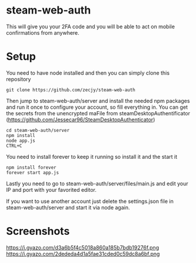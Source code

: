 # steam-web-auth
This will give you your 2FA code and you will be able to act on mobile confirmations from anywhere.
# Setup
You need to have node installed and then you can simply clone this repository
```
git clone https://github.com/zecjy/steam-web-auth
```
Then jump to steam-web-auth/server and install the needed npm packages and run it once to configure your account, so fill everything in.
You can get the secrets from the unencrypted maFile from steamDesktopAuthentificator (https://github.com/Jessecar96/SteamDesktopAuthenticator)
```
cd steam-web-auth/server
npm install
node app.js
CTRL+C
```
You need to install forever to keep it running so install it and the start it
```
npm install forever
forever start app.js
```
Lastly you need to go to steam-web-auth/server/files/main.js and edit your IP and port with your favorited editor.

If you want to use another account just delete the settings.json file in steam-web-auth/server and start it via node again.

# Screenshots
https://i.gyazo.com/d3a6b5f4c5018a860a185b7bdb19276f.png
https://i.gyazo.com/2dededa4d1a5fae31cded0c59dc8a6bf.png
